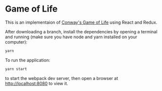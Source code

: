 # Game of Life #

This is an implementaion of [Conway's Game of Life](https://en.wikipedia.org/wiki/Conway%27s_Game_of_Life) using React and Redux.

After downloading a branch, install the dependencies by opening a terminal and running (make sure you have node and yarn installed on your computer):

```bash
yarn
```

To run the application:

```bash
yarn start
```

to start the webpack dev server, then open a browser at [http://localhost:8080](http://localhost:8080) to view it.
